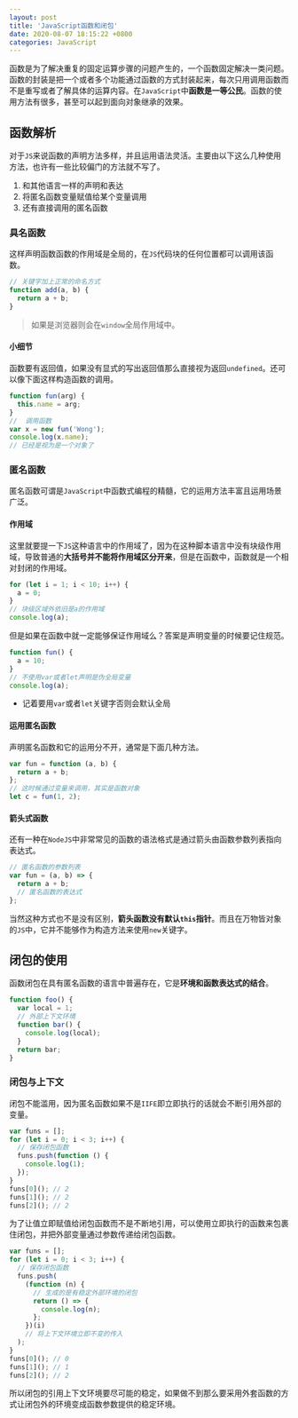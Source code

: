 ```yaml
---
layout: post
title: 'JavaScript函数和闭包'
date: 2020-08-07 18:15:22 +0800
categories: JavaScript
---
```


函数是为了解决重复的固定运算步骤的问题产生的，一个函数固定解决一类问题。函数的封装是把一个或者多个功能通过函数的方式封装起来，每次只用调用函数而不是重写或者了解具体的运算内容。在`JavaScript`中**函数是一等公民**。函数的使用方法有很多，甚至可以起到面向对象继承的效果。

## 函数解析

对于`JS`来说函数的声明方法多样，并且运用语法灵活。主要由以下这么几种使用方法，也许有一些比较偏门的方法就不写了。

1. 和其他语言一样的声明和表达
2. 将匿名函数变量赋值给某个变量调用
3. 还有直接调用的匿名函数

### 具名函数

这样声明函数函数的作用域是全局的，在`JS`代码块的任何位置都可以调用该函数。

```javascript
// 关键字加上正常的命名方式
function add(a, b) {
  return a + b;
}
```

> 如果是浏览器则会在`window`全局作用域中。

#### 小细节

函数要有返回值，如果没有显式的写出返回值那么直接视为返回`undefined`。还可以像下面这样构造函数的调用。

```javascript
function fun(arg) {
  this.name = arg;
}
//  调用函数
var x = new fun('Wong');
console.log(x.name);
// 已经是视为是一个对象了
```

### 匿名函数

匿名函数可谓是`JavaScript`中函数式编程的精髓，它的运用方法丰富且运用场景广泛。

#### 作用域

这里就要提一下`JS`这种语言中的作用域了，因为在这种脚本语言中没有块级作用域，导致普通的**大括号并不能将作用域区分开来**，但是在函数中，函数就是一个相对封闭的作用域。

```javascript
for (let i = 1; i < 10; i++) {
  a = 0;
}
// 块级区域外依旧是a的作用域
console.log(a);
```

但是如果在函数中就一定能够保证作用域么？答案是声明变量的时候要记住规范。

```javascript
function fun() {
  a = 10;
}
// 不使用var或者let声明是伪全局变量
console.log(a);
```

- 记着要用`var`或者`let`关键字否则会默认全局

#### 运用匿名函数

声明匿名函数和它的运用分不开，通常是下面几种方法。

```javascript
var fun = function (a, b) {
  return a + b;
};
// 这时候通过变量来调用，其实是函数对象
let c = fun(1, 2);
```

#### 箭头式函数

还有一种在`NodeJS`中非常常见的函数的语法格式是通过箭头由函数参数列表指向表达式。

```javascript
// 匿名函数的参数列表
var fun = (a, b) => {
  return a + b;
  // 匿名函数的表达式
};
```

当然这种方式也不是没有区别，**箭头函数没有默认`this`指针**。而且在万物皆对象的`JS`中，它并不能够作为构造方法来使用`new`关键字。

## 闭包的使用

函数闭包在具有匿名函数的语言中普遍存在，它是**环境和函数表达式的结合**。

```javascript
function foo() {
  var local = 1;
  // 外部上下文环境
  function bar() {
    console.log(local);
  }
  return bar;
}
```

### 闭包与上下文

闭包不能滥用，因为匿名函数如果不是`IIFE`即立即执行的话就会不断引用外部的变量。

```javascript
var funs = [];
for (let i = 0; i < 3; i++) {
  // 保存闭包函数
  funs.push(function () {
    console.log(1);
  });
}
funs[0](); // 2
funs[1](); // 2
funs[2](); // 2
```

为了让值立即赋值给闭包函数而不是不断地引用，可以使用立即执行的函数来包裹住闭包，并把外部变量通过参数传递给闭包函数。

```javascript
var funs = [];
for (let i = 0; i < 3; i++) {
  // 保存闭包函数
  funs.push(
    (function (n) {
      // 生成的是有稳定外部环境的闭包
      return () => {
        console.log(n);
      };
    })(i)
    // 将上下文环境立即不变的传入
  );
}
funs[0](); // 0
funs[1](); // 1
funs[2](); // 2
```

所以闭包的引用上下文环境要尽可能的稳定，如果做不到那么要采用外套函数的方式让闭包外的环境变成函数参数提供的稳定环境。
